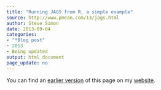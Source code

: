 ```yaml
---
title: "Running JAGS from R, a simple example"
source: http://www.pmean.com/13/jags.html
author: Steve Simon
date: 2013-09-04
categories:
- "*Blog post"
- 2013
- Being updated
output: html_document
page_update: no
---
```


You can find an [earlier version][sim1] of this page on my [website][sim2].

[sim1]: http://www.pmean.com/13/jags.html
[sim2]: http://www.pmean.com
